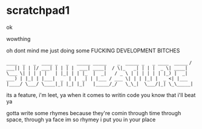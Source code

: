 scratchpad1
===========

ok

wowthing


oh dont mind me just doing some FUCKING DEVELOPMENT BITCHES


` ____  _   _  ____ _   _   _____ _____    _  _____ _   _ ____  _____ `
`/ ___|| | | |/ ___| | | | |  ___| ____|  / \|_   _| | | |  _ \| ____|`
`\___ \| | | | |   | |_| | | |_  |  _|   / _ \ | | | | | | |_) |  _|  `
` ___) | |_| | |___|  _  | |  _| | |___ / ___ \| | | |_| |  _ <| |___ `
`|____/ \___/ \____|_| |_| |_|   |_____/_/   \_\_|  \___/|_| \_\_____|`
                                                                     

its a feature,
i'm leet, ya
when it comes to writin code
you know that i'll beat ya

gotta write some rhymes
because they're comin through time
through space, through ya face
im so rhymey i put you in your place
